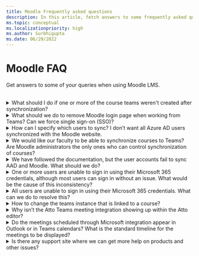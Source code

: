 ```yaml
---
title: Moodle Frequently asked questions
description: In this article, fetch answers to some frequently asked questions while using the Moodle LMS. 
ms.topic: conceptual
ms.localizationpriority: high
ms.author: Surbhigupta
ms.date: 06/29/2022
---
```


# Moodle FAQ

Get answers to some of your queries when using Moodle LMS.

<br>

<details>

<summary>What should I do if one or more of the course teams weren't created after synchronization?</summary>

Each Moodle course must have at least one faculty and one student matched to a Microsoft 365 AAD UPN account. The team can't be created, if the synchronization doesn't find a match.

Each team course instance must have an owner, and the synchronization sets the faculty as the owner, with assumption that the faculty has Teams license.

</details>

<details>

<summary>What should we do to remove Moodle login page when working from Teams? Can we force single sign-on (SSO)?</summary>

The users have multiple sign in options from the Moodle login page.

* To sign in exclusively using Microsoft 365 credentials, enable the **Force redirect** configuration settings for the **auth_oidc plugin**. If the service is enabled, user can see the Microsoft sign in page.
* To sign in manually to the Moodle portal, see [Moodle](https://moodle.org/login/index.php).

</details>

<details>

<summary>How can I specify which users to sync? I don’t want all Azure AD users synchronized with the Moodle website. </summary>

Use the **User Creation Restriction** option to specify the users by synchronizing the configuration options of the **local_o365** plugin. The dropdown menu to the left of the **filter** offers options such as Country or Region, Company Name, and Language.

> [!TIP]
> Create a dynamic Microsoft 365 group to enable the **filter** option with multiple profile properties.

The following image shows user creation restrictions options:

:::image type="content" source="../assets/images/MoodleInstructions/faq-2.png" alt-text="sync":::

:::image type="content" source="../assets/images/MoodleInstructions/faq-3.png" alt-text="Azure ad":::

</details>

<details>

<summary>We would like our faculty to be able to synchronize courses to Teams? Are Moodle administrators the only ones who can control synchronization of courses?</summary>

By default only Moodle administrators can configure synchronization. The team owner can control if a course is synchronized to Teams and **Allow configure course sync in course** is enabled. In this case, the team owner is the faculty. The block displays the configuration option to individuals with the appropriate owner permissions.

<!-- For more information, see Microsoft 365 block within the Moodle course interface. -->

The following image shows the option **Allow configure course sync in course**:

:::image type="content" source="../assets/images/MoodleInstructions/faq-4.png" alt-text="admin":::

The following image shows synchronization of courses:

:::image type="content" source="../assets/images/MoodleInstructions/faq-5.png" alt-text="synchronization":::

</details>

<details>

<summary>We have followed the documentation, but the user accounts fail to sync AAD and Moodle. What should we do?</summary>

The issue can be resolved before users perform the **Delta token clean up** as a final troubleshooting step.

The following table provides the actions and dependencies to be performed and checked:

| Dependency | Action | Reference|
|-------|------------|----------|
| Stable version| Verify that the version of Moodle is listed as a **stable**.| For more information, see [Version support](https://docs.moodle.org/dev/Releases#Version_support).|
|Permissions| Verify that the Azure application has the necessary permissions to run the synchronization.| For more information, see [Microsoft permissions](https://docs.moodle.org/311/en/Microsoft_365#Permissions).|
| Full sync| Verify that **Perform a full sync each run** is enabled, and review the **Task Logs** for **Sync users with Azure AD**.| For more information, see [Enable full sync](https://docs.moodle.org/311/en/local_o365)</br>For more information, see [Check task logs](https://docs.moodle.org/311/en/local_o365#Sync_users_with_Azure_AD). |
|Token refresh|Clean the **User sync delta token** in the local_o365 plugin.| For more information, see, [Token refresh](https://docs.moodle.org/38/en/Office365).|
<!-- |Token refresh|Clean the **User sync delta token** in the local_o365 plugin| {moodle_url}\local_o365\acp.php?Mode=maintenance_cleandeltatoken| -->

</details>

<details>

<summary>One or more users are unable to sign in using their Microsoft 365 credentials, although most users can sign in without an issue. What would be the cause of this inconsistency?</summary>

The reason for inconsistencies with users being able unable to sign using their Microsoft 365 credentials can be related to the user mapping operation during synchronization. To resolve the issue, perform the following steps:

* Check if the Moodle user authentication type is **OpenID**.
* Check if the Moodle **User Name** matches the AAD username.
* Clean up the **Token Issue** and retry.
* Check if the users have **Permissions** to access the Azure application.

</details>

<details>

<summary>All users are unable to sign in using their Microsoft 365 credentials. What can we do to resolve this?</summary>

Users who were unable to sign in at the start need to report the issue and verify that the application **Client secret** hasn't expired.

The following image shows the error message received when user sign using their Microsoft 365 credentials:

:::image type="content" source="../assets/images/MoodleInstructions/faq-6.png" alt-text="report issue":::

The following image shows the error in Azure portal:

:::image type="content" source="../assets/images/MoodleInstructions/faq-7.png" alt-text="Azure portal":::

If the **Client secret** has expired, then user needs to generate a new **Client secret**, and update the configuration found on page. Users can sign in again after the **Client secret** has been updated, which can take up to 24 hours to re-provision.

</details>

<details>

<summary>How to change the teams instance that is linked to a course?</summary>

Administrators can change the teams instance associated with a course through the **Manage Teams Connections** page. Select **Connect** next to the course to be changed and select teams instance. If you use course reset to archive a team, you can link it back to the previous team.

The following image shows the teams instance:

:::image type="content" source="../assets/images/MoodleInstructions/faq-8.png" alt-text="teams instance":::

</details>

<details>

<summary>Why isn’t the Atto Teams meeting integration showing up within the Atto editor?</summary>

The user can face Atto Teams meeting issue if the icon reference is missing in the **Toolbar config**, which displays the Teams icon within the Atto editor. User needs to add Teams meeting icon to the right of the links icon using the following steps:

* Install the plugin.
* Update **Toolbar config** with **teams meeting**.

The following images show Toolbar icon after Toolbar configuration adjustment:

:::image type="content" source="../assets/images/MoodleInstructions/faq-9.png" alt-text="tool bar":::

:::image type="content" source="../assets/images/MoodleInstructions/faq-10.png" alt-text="links icon":::

For more information on editing Atto toolbar, see:

* [Atto editor-ModdleDocs](https://docs.moodle.org/311/en/Atto_editor)
* [Atto editor-Icon mapping](https://docs.moodle.org/311/en/Atto_editor#:~:text=in%20the%20editor.-,Atto%20editor%20toolbar,-Atto%20Row%201)

</details>

<details>

<summary>Do the meetings scheduled through Microsoft integration appear in Outlook or in Teams calendars? What is the standard timeline for the meetings to be displayed?</summary>

The meetings scheduled through the app don't appear in the scheduler’s Outlook or Teams calendar as they're similar to Channel Meetings. All the members in the course channel can attend the meeting directly from the embedded channel link. For more information, see [Channel meetings](https://www.knowledgewave.com/blog/benefits-of-channel-meetings-in-microsoft-teams).

However, you can access the invite and manually add participant names to the **Required** or **Optional** fields of the meeting invitation to display the remote meeting on their calendars. The standard timelines are based on the date the user specifies when the meeting is created. For more information, see [Limits and specifications for Teams](/microsoftteams/limits-specifications-teams).

</details>

<details>

<summary>Is there any support site where we can get more help on products and other issues?</summary>

For support and help on the product and services issues or developer community help see, [Support and Feedback](/microsoftteams/platform/feedback).
